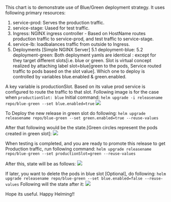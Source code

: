 This chart is to demonstrate use of Blue/Green deployment strategy.
It uses following primary resources:
1. service-prod: Serves the production traffic.
2. service-stage: Uased for test traffic.
3. Ingress: NGINX ingress controller - Based on HostName routes production traffic to service-prod, and test traffic to service-stage.
4. service-lb: loadbalances traffic from outside to Ingress.
5. Deployments [Simple NGINX Server]
    5.1 deployment-blue:
    5.2 deployment-green:
    Both deployment yamls are identical : except for they target different slots[i.e. blue or green. Slot is virtual concept realized by attaching label slot=blue|green to the pods, Service routed traffic to pods based on the slot value]. Which one to deploy is controlled by variables blue.enabled & green.enabled.

A key variable is productionSlot. Based on its value prod service is configured to route the traffic to that slot.
Following image is for the case when `productionSlot: blue`
Initial command: `helm upgrade -i releasename repo/blue-green --set blue.enabled=true`
![](initialstate.png)

To Deploy the new release in green slot do following:
`helm upgrade releasename repo/blue-green --set green.enabled=true --reuse-values`

After that following would be the state.[Green circles represent the pods created in green slot]:
![](stage-green.png)

When testing is completed, and you are ready to promote this release to get Production traffic, run following command:
`helm upgrade releasename repo/blue-green --set productionSlot=green --reuse-values`

After this, state will be as follows:
![](prod-green.png)

If later, you want to delete the pods in blue slot [Optional], do following:
`helm upgrade releasename repo/blue-green --set blue.enabled=false --reuse-values`
Following will the state after it:
![](prod-green-no-blue.png)

Hope its useful. Happy Helming!!
